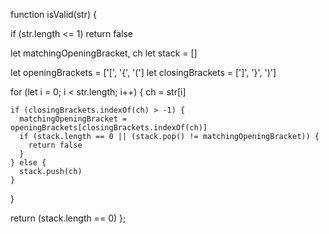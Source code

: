 function isValid(str) {

  if (str.length <= 1)
    return false

  let matchingOpeningBracket, ch
  let stack = []

  let openingBrackets = ['[', '{', '(']
  let closingBrackets = [']', '}', ')']

  for (let i = 0; i < str.length; i++) {
    ch = str[i]

    if (closingBrackets.indexOf(ch) > -1) {
      matchingOpeningBracket = openingBrackets[closingBrackets.indexOf(ch)]
      if (stack.length == 0 || (stack.pop() != matchingOpeningBracket)) {
        return false
      }
    } else {
      stack.push(ch)
    }
  }

  return (stack.length == 0)
};
